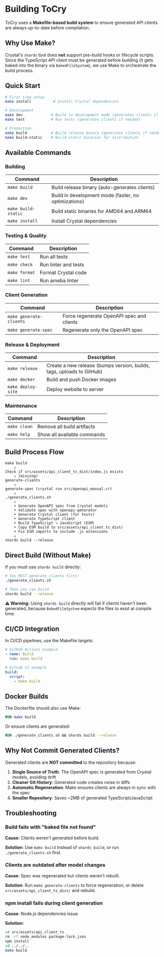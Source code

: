 # Building ToCry

ToCry uses a **Makefile-based build system** to ensure generated API clients are always up-to-date before compilation.

## Why Use Make?

Crystal's `shards` tool does **not** support pre-build hooks or lifecycle scripts. Since the TypeScript API client must be generated before building (it gets baked into the binary via `BakedFileSystem`), we use Make to orchestrate the build process.

## Quick Start

```bash
# First time setup
make install          # Install Crystal dependencies

# Development
make dev             # Build in development mode (generates clients if needed)
make test            # Run tests (generates clients if needed)

# Production
make build           # Build release binary (generates clients if needed)
make build-static    # Build static binaries for distribution
```

## Available Commands

### Building

| Command | Description |
|---------|-------------|
| `make build` | Build release binary (auto-generates clients) |
| `make dev` | Build in development mode (faster, no optimizations) |
| `make build-static` | Build static binaries for AMD64 and ARM64 |
| `make install` | Install Crystal dependencies |

### Testing & Quality

| Command | Description |
|---------|-------------|
| `make test` | Run all tests |
| `make check` | Run linter and tests |
| `make format` | Format Crystal code |
| `make lint` | Run ameba linter |

### Client Generation

| Command | Description |
|---------|-------------|
| `make generate-clients` | Force regenerate OpenAPI spec and clients |
| `make generate-spec` | Regenerate only the OpenAPI spec |

### Release & Deployment

| Command | Description |
|---------|-------------|
| `make release` | Create a new release (bumps version, builds, tags, uploads to GitHub) |
| `make docker` | Build and push Docker images |
| `make deploy-site` | Deploy website to server |

### Maintenance

| Command | Description |
|---------|-------------|
| `make clean` | Remove all build artifacts |
| `make help` | Show all available commands |

## Build Process Flow

```text
make build
    ↓
Check if src/assets/api_client_ts_dist/index.js exists
    ↓ (missing)
generate-clients
    ↓
generate-spec (crystal run src/openapi_manual.cr)
    ↓
./generate_clients.sh
    ↓
    • Generate OpenAPI spec from Crystal models
    • Validate spec with openapi-generator
    • Generate Crystal client (for tests)
    • Generate TypeScript client
    • Build TypeScript → JavaScript (ESM)
    • Copy ESM build to src/assets/api_client_ts_dist/
    • Fix ESM imports to include .js extensions
    ↓
shards build --release
```

## Direct Build (Without Make)

If you must use `shards build` directly:

```bash
# You MUST generate clients first!
./generate_clients.sh

# Then you can build
shards build --release
```

**⚠️ Warning:** Using `shards build` directly will fail if clients haven't been generated, because `BakedFileSystem` expects the files to exist at compile time.

## CI/CD Integration

In CI/CD pipelines, use the Makefile targets:

```yaml
# GitHub Actions example
- name: Build
  run: make build

# GitLab CI example
build:
  script:
    - make build
```

## Docker Builds

The Dockerfile should also use Make:

```dockerfile
RUN make build
```

Or ensure clients are generated:

```dockerfile
RUN ./generate_clients.sh && shards build --release
```

## Why Not Commit Generated Clients?

Generated clients are **NOT committed** to the repository because:

1. **Single Source of Truth**: The OpenAPI spec is generated from Crystal models, avoiding drift
2. **Cleaner Git History**: Generated code creates noise in diffs
3. **Automatic Regeneration**: Make ensures clients are always in sync with the spec
4. **Smaller Repository**: Saves ~2MB of generated TypeScript/JavaScript

## Troubleshooting

### Build fails with "baked file not found"

**Cause**: Clients weren't generated before build.

**Solution**: Use `make build` instead of `shards build`, or run `./generate_clients.sh` first.

### Clients are outdated after model changes

**Cause**: Spec was regenerated but clients weren't rebuilt.

**Solution**: Run `make generate-clients` to force regeneration, or delete `src/assets/api_client_ts_dist/` and rebuild.

### npm install fails during client generation

**Cause**: Node.js dependencies issue.

**Solution:**

```bash
cd src/assets/api_client_ts
rm -rf node_modules package-lock.json
npm install
cd ../../..
make build
```
